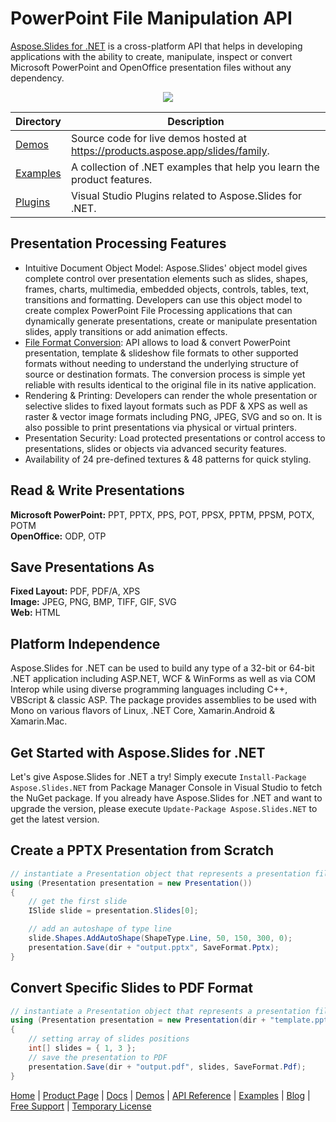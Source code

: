 # PowerPoint File Manipulation API

[Aspose.Slides for .NET](https://products.aspose.com/slides/net) is a cross-platform API that helps in developing applications with the ability to create, manipulate, inspect or convert Microsoft PowerPoint and OpenOffice presentation files without any dependency.

<p align="center">

  <a title="Download complete Aspose.Slides for .NET source code" href="https://github.com/aspose-slides/Aspose.Slides-for-.NET/archive/master.zip">
	<img src="https://raw.github.com/AsposeExamples/java-examples-dashboard/master/images/downloadZip-Button-Large.png" />
  </a>
</p>

Directory | Description
--------- | -----------
[Demos](Demos)  | Source code for live demos hosted at https://products.aspose.app/slides/family.
[Examples](Examples)  | A collection of .NET examples that help you learn the product features.
[Plugins](Plugins)  | Visual Studio Plugins related to Aspose.Slides for .NET.

## Presentation Processing Features

- Intuitive Document Object Model: Aspose.Slides' object model gives complete control over presentation elements such as slides, shapes, frames, charts, multimedia, embedded objects, controls, tables, text, transitions and formatting. Developers can use this object model to create complex PowerPoint File Processing applications that can dynamically generate presentations, create or manipulate presentation slides, apply transitions or add animation effects.
- [File Format Conversion](https://docs.aspose.com/slides/net/supported-file-formats/): API allows to load & convert PowerPoint presentation, template & slideshow file formats to other supported formats without needing to understand the underlying structure of source or destination formats. The conversion process is simple yet reliable with results identical to the original file in its native application.
- Rendering & Printing: Developers can render the whole presentation or selective slides to fixed layout formats such as PDF & XPS as well as raster & vector image formats including PNG, JPEG, SVG and so on. It is also possible to print presentations via physical or virtual printers.
- Presentation Security: Load protected presentations or control access to presentations, slides or objects via advanced security features.
- Availability of 24 pre-defined textures & 48 patterns for quick styling.

## Read & Write Presentations

**Microsoft PowerPoint:** PPT, PPTX, PPS, POT, PPSX, PPTM, PPSM, POTX, POTM\
**OpenOffice:** ODP, OTP

## Save Presentations As

**Fixed Layout:** PDF, PDF/A, XPS\
**Image:** JPEG, PNG, BMP, TIFF, GIF, SVG\
**Web:** HTML

## Platform Independence

Aspose.Slides for .NET can be used to build any type of a 32-bit or 64-bit .NET application including ASP.NET, WCF & WinForms as well as via COM Interop while using diverse programming languages including C++, VBScript & classic ASP. The package provides assemblies to be used with Mono on various flavors of Linux, .NET Core, Xamarin.Android & Xamarin.Mac.

## Get Started with Aspose.Slides for .NET

Let's give Aspose.Slides for .NET a try! Simply execute `Install-Package Aspose.Slides.NET` from Package Manager Console in Visual Studio to fetch the NuGet package. If you already have Aspose.Slides for .NET and want to upgrade the version, please execute `Update-Package Aspose.Slides.NET` to get the latest version.

## Create a PPTX Presentation from Scratch

```csharp
// instantiate a Presentation object that represents a presentation file
using (Presentation presentation = new Presentation())
{
    // get the first slide
    ISlide slide = presentation.Slides[0];

    // add an autoshape of type line
    slide.Shapes.AddAutoShape(ShapeType.Line, 50, 150, 300, 0);
    presentation.Save(dir + "output.pptx", SaveFormat.Pptx);
}
```

## Convert Specific Slides to PDF Format

```csharp
// instantiate a Presentation object that represents a presentation file
using (Presentation presentation = new Presentation(dir + "template.pptx"))
{
    // setting array of slides positions
    int[] slides = { 1, 3 };
    // save the presentation to PDF
    presentation.Save(dir + "output.pdf", slides, SaveFormat.Pdf);
}
```

[Home](https://www.aspose.com/) | [Product Page](https://products.aspose.com/slides/net) | [Docs](https://docs.aspose.com/slides/net/) | [Demos](https://products.aspose.app/slides/family) | [API Reference](https://apireference.aspose.com/slides/net) | [Examples](https://github.com/aspose-slides/Aspose.Slides-for-.NET) | [Blog](https://blog.aspose.com/category/slides/) | [Free Support](https://forum.aspose.com/c/slides) | [Temporary License](https://purchase.aspose.com/temporary-license)
